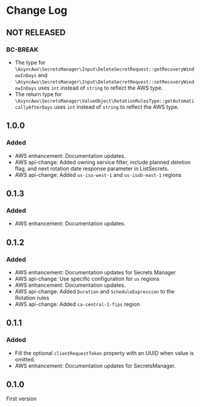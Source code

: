 # Change Log

## NOT RELEASED

### BC-BREAK

- The type for `\AsyncAws\SecretsManager\Input\DeleteSecretRequest::getRecoveryWindowInDays` and `\AsyncAws\SecretsManager\Input\DeleteSecretRequest::setRecoveryWindowInDays` uses `int` instead of `string` to reflect the AWS type.
- The return type for `\AsyncAws\SecretsManager\ValueObject\RotationRulesType::getAutomaticallyAfterDays` uses `int` instead of `string` to reflect the AWS type.

## 1.0.0

### Added

- AWS enhancement: Documentation updates.
- AWS api-change: Added owning service filter, include planned deletion flag, and next rotation date response parameter in ListSecrets.
- AWS api-change: Added `us-iso-west-1` and `us-isob-east-1` regions

## 0.1.3

### Added

- AWS enhancement: Documentation updates.

## 0.1.2

### Added

- AWS enhancement: Documentation updates for Secrets Manager
- AWS api-change: Use specific configuration for `us` regions
- AWS enhancement: Documentation updates.
- AWS api-change: Added `Duration` and `ScheduleExpression` to the Rotation rules
- AWS api-change: Added `ca-central-1-fips` region

## 0.1.1

### Added

- Fill the optional `clientRequestToken` property with an UUID when value is omitted.
- AWS enhancement: Documentation updates for SecretsManager.

## 0.1.0

First version

